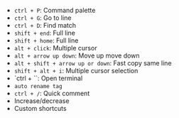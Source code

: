 - `ctrl + P`: Command palette
- `ctrl + G`: Go to line
- `ctrl + D`: Find match
- `shift + end`: Full line
- `shift + home`: Full line
- `alt + click`: Multiple cursor
- `alt + arrow up down`: Move up move down
- `alt + shift + arrow up or down`: Fast copy same line
- `shift + alt + i`: Multiple cursor selection
- `ctrl + ``: Open terminal
- `auto rename tag`
- `ctrl + /`: Quick comment
- Increase/decrease
- Custom shortcuts

